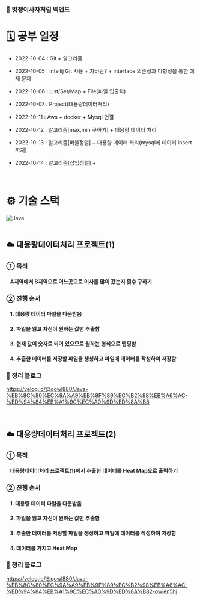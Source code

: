 ### 🦁 멋쟁이사자처럼 백엔드

# 🗓 공부 일정
- 2022-10-04 : Git + 알고리즘
  
- 2022-10-05 : Intellij Git 사용 + 자바란? + interface 의존성과 다형성을 통한 예제 문제

- 2022-10-06 : List/Set/Map + File(파일 입출력)

- 2022-10-07 : Project(대용량데이터처리)

- 2022-10-11 : Aws + docker + Mysql 연결

- 2022-10-12 : 알고리즘[max,min 구하기] + 대용량 데이터 처리

- 2022-10-13 : 알고리즘[버블정렬] + 대용량 데이터 처리(mysql에 데이터 insert까지)

- 2022-10-14 : 알고리즘[삽입정렬] + 
  
<br />

# ⚙️ 기술 스택
<div>
  <img alt="Java" src ="https://img.shields.io/badge/Java-007396.svg?&style=for-the-badge&logo=Java&logoColor=white"/>
</div>

<br />

## ☁️ 대용량데이터처리 프로젝트(1)
### ➀ 목적
#### &nbsp;&nbsp; A지역에서 B지역으로 어느곳으로 이사를 많이 갔는지 횟수 구하기

### ➁ 진행 순서
#### &nbsp;&nbsp; 1. 대용량 데이터 파일을 다운받음
#### &nbsp;&nbsp; 2. 파일을 읽고 자신이 원하는 값만 추출함
#### &nbsp;&nbsp; 3. 현재 값이 숫자로 되어 있으므로 원하는 형식으로 맵핑함
#### &nbsp;&nbsp; 4. 추출한 데이터를 저장할 파일을 생성하고 파일에 데이터를 작성하여 저장함

### 📗 정리 블로그
https://velog.io/@qowl880/Java-%EB%8C%80%EC%9A%A9%EB%9F%89%EC%B2%98%EB%A6%AC-%ED%94%84%EB%A1%9C%EC%A0%9D%ED%8A%B8


<br>

## ☁️ 대용량데이터처리 프로젝트(2)
### ➀ 목적
#### &nbsp;&nbsp; 대용량데이터처리 프로젝트(1)에서 추출한 데이터를 Heat Map으로 출력하기

### ➁ 진행 순서
#### &nbsp;&nbsp; 1. 대용량 데이터 파일을 다운받음
#### &nbsp;&nbsp; 2. 파일을 읽고 자신이 원하는 값만 추출함
#### &nbsp;&nbsp; 3. 추출한 데이터를 저장할 파일을 생성하고 파일에 데이터를 작성하여 저장함
#### &nbsp;&nbsp; 4. 데이터를 가지고 Heat Map

### 📗 정리 블로그
https://velog.io/@qowl880/Java-%EB%8C%80%EC%9A%A9%EB%9F%89%EC%B2%98%EB%A6%AC-%ED%94%84%EB%A1%9C%EC%A0%9D%ED%8A%B82-owien5hj

